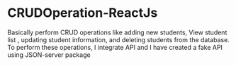 # CRUDOperation-ReactJs
Basically perform CRUD operations like adding new students, View student list , updating student information, and deleting students from the database. To perform these operations, I integrate API and I have created a fake API using JSON-server package 
